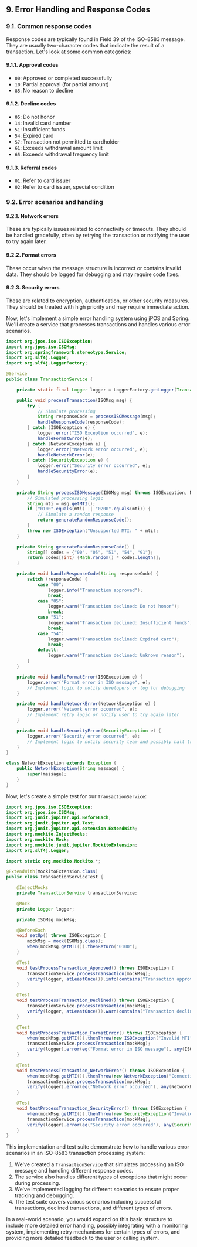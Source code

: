 ## 9. Error Handling and Response Codes

### 9.1. Common response codes

Response codes are typically found in Field 39 of the ISO-8583 message. They are usually two-character codes that indicate the result of a transaction. Let's look at some common categories:

#### 9.1.1. Approval codes

- `00`: Approved or completed successfully
- `10`: Partial approval (for partial amount)
- `85`: No reason to decline

#### 9.1.2. Decline codes

- `05`: Do not honor
- `14`: Invalid card number
- `51`: Insufficient funds
- `54`: Expired card
- `57`: Transaction not permitted to cardholder
- `61`: Exceeds withdrawal amount limit
- `65`: Exceeds withdrawal frequency limit

#### 9.1.3. Referral codes

- `01`: Refer to card issuer
- `02`: Refer to card issuer, special condition

### 9.2. Error scenarios and handling

#### 9.2.1. Network errors

These are typically issues related to connectivity or timeouts. They should be handled gracefully, often by retrying the transaction or notifying the user to try again later.

#### 9.2.2. Format errors

These occur when the message structure is incorrect or contains invalid data. They should be logged for debugging and may require code fixes.

#### 9.2.3. Security errors

These are related to encryption, authentication, or other security measures. They should be treated with high priority and may require immediate action.

Now, let's implement a simple error handling system using jPOS and Spring. We'll create a service that processes transactions and handles various error scenarios.

```java
import org.jpos.iso.ISOException;
import org.jpos.iso.ISOMsg;
import org.springframework.stereotype.Service;
import org.slf4j.Logger;
import org.slf4j.LoggerFactory;

@Service
public class TransactionService {

    private static final Logger logger = LoggerFactory.getLogger(TransactionService.class);

    public void processTransaction(ISOMsg msg) {
        try {
            // Simulate processing
            String responseCode = processISOMessage(msg);
            handleResponseCode(responseCode);
        } catch (ISOException e) {
            logger.error("ISO Exception occurred", e);
            handleFormatError(e);
        } catch (NetworkException e) {
            logger.error("Network error occurred", e);
            handleNetworkError(e);
        } catch (SecurityException e) {
            logger.error("Security error occurred", e);
            handleSecurityError(e);
        }
    }

    private String processISOMessage(ISOMsg msg) throws ISOException, NetworkException, SecurityException {
        // Simulated processing logic
        String mti = msg.getMTI();
        if ("0100".equals(mti) || "0200".equals(mti)) {
            // Simulate a random response
            return generateRandomResponseCode();
        }
        throw new ISOException("Unsupported MTI: " + mti);
    }

    private String generateRandomResponseCode() {
        String[] codes = {"00", "05", "51", "54", "91"};
        return codes[(int) (Math.random() * codes.length)];
    }

    private void handleResponseCode(String responseCode) {
        switch (responseCode) {
            case "00":
                logger.info("Transaction approved");
                break;
            case "05":
                logger.warn("Transaction declined: Do not honor");
                break;
            case "51":
                logger.warn("Transaction declined: Insufficient funds");
                break;
            case "54":
                logger.warn("Transaction declined: Expired card");
                break;
            default:
                logger.warn("Transaction declined: Unknown reason");
        }
    }

    private void handleFormatError(ISOException e) {
        logger.error("Format error in ISO message", e);
        // Implement logic to notify developers or log for debugging
    }

    private void handleNetworkError(NetworkException e) {
        logger.error("Network error occurred", e);
        // Implement retry logic or notify user to try again later
    }

    private void handleSecurityError(SecurityException e) {
        logger.error("Security error occurred", e);
        // Implement logic to notify security team and possibly halt transactions
    }
}

class NetworkException extends Exception {
    public NetworkException(String message) {
        super(message);
    }
}
```

Now, let's create a simple test for our `TransactionService`:

```java
import org.jpos.iso.ISOException;
import org.jpos.iso.ISOMsg;
import org.junit.jupiter.api.BeforeEach;
import org.junit.jupiter.api.Test;
import org.junit.jupiter.api.extension.ExtendWith;
import org.mockito.InjectMocks;
import org.mockito.Mock;
import org.mockito.junit.jupiter.MockitoExtension;
import org.slf4j.Logger;

import static org.mockito.Mockito.*;

@ExtendWith(MockitoExtension.class)
public class TransactionServiceTest {

    @InjectMocks
    private TransactionService transactionService;

    @Mock
    private Logger logger;

    private ISOMsg mockMsg;

    @BeforeEach
    void setUp() throws ISOException {
        mockMsg = mock(ISOMsg.class);
        when(mockMsg.getMTI()).thenReturn("0100");
    }

    @Test
    void testProcessTransaction_Approved() throws ISOException {
        transactionService.processTransaction(mockMsg);
        verify(logger, atLeastOnce()).info(contains("Transaction approved"));
    }

    @Test
    void testProcessTransaction_Declined() throws ISOException {
        transactionService.processTransaction(mockMsg);
        verify(logger, atLeastOnce()).warn(contains("Transaction declined"));
    }

    @Test
    void testProcessTransaction_FormatError() throws ISOException {
        when(mockMsg.getMTI()).thenThrow(new ISOException("Invalid MTI"));
        transactionService.processTransaction(mockMsg);
        verify(logger).error(eq("Format error in ISO message"), any(ISOException.class));
    }

    @Test
    void testProcessTransaction_NetworkError() throws ISOException {
        when(mockMsg.getMTI()).thenThrow(new NetworkException("Connection timeout"));
        transactionService.processTransaction(mockMsg);
        verify(logger).error(eq("Network error occurred"), any(NetworkException.class));
    }

    @Test
    void testProcessTransaction_SecurityError() throws ISOException {
        when(mockMsg.getMTI()).thenThrow(new SecurityException("Invalid encryption"));
        transactionService.processTransaction(mockMsg);
        verify(logger).error(eq("Security error occurred"), any(SecurityException.class));
    }
}
```

This implementation and test suite demonstrate how to handle various error scenarios in an ISO-8583 transaction processing system:

1. We've created a `TransactionService` that simulates processing an ISO message and handling different response codes.
2. The service also handles different types of exceptions that might occur during processing.
3. We've implemented logging for different scenarios to ensure proper tracking and debugging.
4. The test suite covers various scenarios including successful transactions, declined transactions, and different types of errors.

In a real-world scenario, you would expand on this basic structure to include more detailed error handling, possibly integrating with a monitoring system, implementing retry mechanisms for certain types of errors, and providing more detailed feedback to the user or calling system.